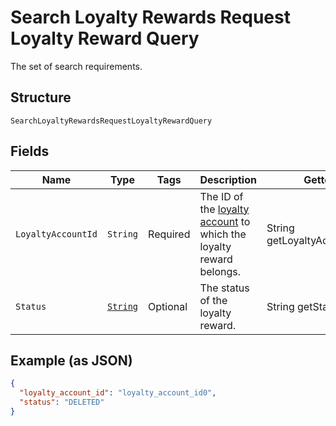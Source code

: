 
# Search Loyalty Rewards Request Loyalty Reward Query

The set of search requirements.

## Structure

`SearchLoyaltyRewardsRequestLoyaltyRewardQuery`

## Fields

| Name | Type | Tags | Description | Getter |
|  --- | --- | --- | --- | --- |
| `LoyaltyAccountId` | `String` | Required | The ID of the [loyalty account](/doc/models/loyalty-account.md) to which the loyalty reward belongs. | String getLoyaltyAccountId() |
| `Status` | [`String`](/doc/models/loyalty-reward-status.md) | Optional | The status of the loyalty reward. | String getStatus() |

## Example (as JSON)

```json
{
  "loyalty_account_id": "loyalty_account_id0",
  "status": "DELETED"
}
```

